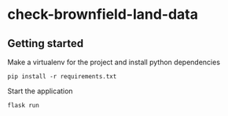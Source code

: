 # check-brownfield-land-data

## Getting started

Make a virtualenv for the project and install python dependencies

    pip install -r requirements.txt

Start the application

    flask run
